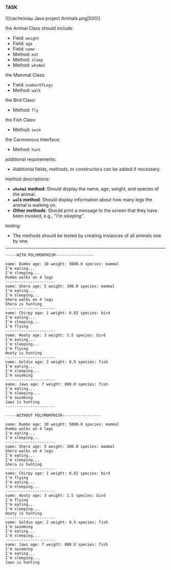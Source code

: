 #### **TASK**

![[cache/кэш Java project Animals.png|500]]

the Animal Class should include:
- Field: `weight`
- Field: `age`
- Field: `name`
- Method: `eat`
- Method: `sleep`
- Method: `whoAmI`

the Mammal Class:
- Field: `numberOfLegs`
- Method: `walk`

the Bird Class:
- Method: `fly`

the Fish Class:
- Method: `swim`

the Carnivorous Interface:
- Method: `hunt`

additional requirements:
- Additional fields, methods, or constructors can be added if necessary.

method descriptions:
- **`whoAmI` method**: Should display the name, age, weight, and species of the animal.
- **`walk` method**: Should display information about how many legs the animal is walking on.
- **Other methods**: Should print a message to the screen that they have been invoked, e.g., *"I’m sleeping"*.

testing:
- The methods should be tested by creating instances of all animals one by one.

----


```
-----WITH POLYMORPHISM-----------------

name: Dumbo age: 10 weight: 5000.0 species: mammal
I'm eating...
I'm sleeping...
Dumbo walks on 4 legs
----------------------
name: Shera age: 5 weight: 300.0 species: mammal
I'm eating...
I'm sleeping...
Shera walks on 4 legs
Shera is hunting
----------------------
name: Chirpy age: 1 weight: 0.02 species: bird
I'm eating...
I'm sleeping...
I'm flying
----------------------
name: Hooty age: 3 weight: 1.5 species: bird
I'm eating...
I'm sleeping...
I'm flying
Hooty is hunting
----------------------
name: Goldie age: 2 weight: 0.5 species: fish
I'm eating...
I'm sleeping...
I'm swimming
----------------------
name: Jaws age: 7 weight: 800.0 species: fish
I'm eating...
I'm sleeping...
I'm swimming
Jaws is hunting
----------------------

-----WITHOUT POLYMORPHISM-----------------

name: Dumbo age: 10 weight: 5000.0 species: mammal
Dumbo walks on 4 legs
I'm eating...
I'm sleeping...
----------------------
name: Shera age: 5 weight: 300.0 species: mammal
Shera walks on 4 legs
I'm eating...
I'm sleeping...
Shera is hunting
----------------------
name: Chirpy age: 1 weight: 0.02 species: bird
I'm flying
I'm eating...
I'm sleeping...
----------------------
name: Hooty age: 3 weight: 1.5 species: bird
I'm flying
I'm eating...
I'm sleeping...
Hooty is hunting
----------------------
name: Goldie age: 2 weight: 0.5 species: fish
I'm swimming
I'm eating...
I'm sleeping...
----------------------
name: Jaws age: 7 weight: 800.0 species: fish
I'm swimming
I'm eating...
I'm sleeping...
Jaws is hunting

```
